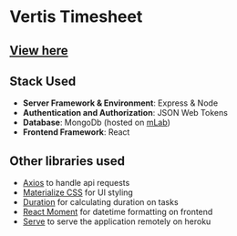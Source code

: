 # Vertis Timesheet 

## [View here](https://vertis-time-sheet.herokuapp.com/)

## Stack Used

+ **Server Framework & Environment**: Express & Node
+ **Authentication and Authorization**: JSON Web Tokens
+ **Database**: MongoDb (hosted on [mLab](https://mlab.com/))
+ **Frontend Framework**: React

## Other libraries used

+ [Axios](https://www.npmjs.com/package/axios) to handle api requests
+ [Materialize CSS](https://materializecss.com/) for UI styling 
+ [Duration](https://www.npmjs.com/package/duration) for calculating duration on tasks
+ [React Moment](https://www.npmjs.com/package/react-moment) for datetime formatting on frontend
+ [Serve](https://www.npmjs.com/package/serve) to serve the application remotely on heroku
